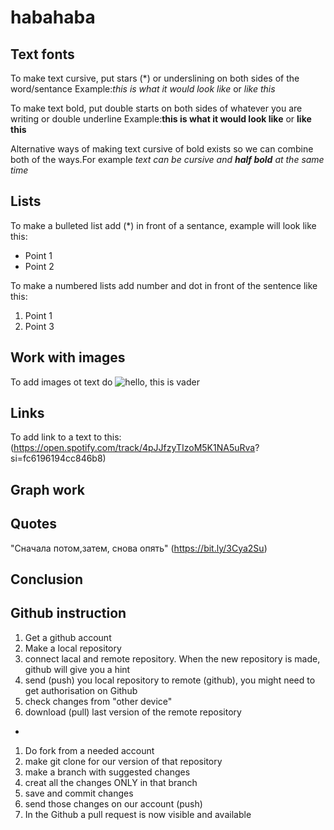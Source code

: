 # habahaba

## Text fonts 
To make text cursive, put stars (*) or underslining on both sides of the word/sentance
Example:*this is what it would look like* or _like this_

To make text bold, put double starts on both sides of whatever you are writing or double underline
Example:**this is what it would look like** or __like this__

Alternative ways of making text cursive of bold exists so we can combine both of the ways.For example _text can be cursive and **half bold** at the same time_
## Lists 
To make a bulleted list add (*) in front of a sentance, example will look like this:
* Point 1
* Point 2

To make a numbered lists add number and dot in front of the sentence like this: 
1. Point 1
2. Point 3
## Work with images 
To add images ot text do ![hello, this is vader](IMG_4116.jpeg)

## Links 
To add link to a text to this: 
(https://open.spotify.com/track/4pJJfzyTIzoM5K1NA5uRva? si=fc6196194cc846b8) 

## Graph work
 
 ## Quotes
 "Сначала потом,затем, снова опять" (https://bit.ly/3Cya2Su)

 ## Conclusion 

 ## Github instruction 

 1. Get a github account 
2. Make a local repository
3. connect lacal and remote repository. When the new repository is made, github will give you a hint 
4. send (push) you local repository to remote (github), you might need to get authorisation on Github
5. check changes from "other device"
6. download (pull) last version of the remote repository 
-
1. Do fork from a needed account 
2. make git clone for our version of that repository 
3. make a branch with suggested changes 
4. creat all the changes ONLY in that branch
5. save and commit changes  
6. send those changes on our account (push)
7. In the Github a pull request is now visible and available